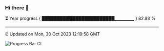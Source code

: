 ### Hi there 👋

⏳ Year progress { ████████████████████████▁▁▁▁▁▁ } 82.88 %

---

⏰ Updated on Mon, 30 Oct 2023 12:19:58 GMT

![Progress Bar CI](https://github.com/liununu/liununu/workflows/Progress%20Bar%20CI/badge.svg)
